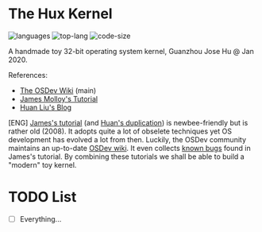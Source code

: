 # The Hux Kernel

![languages](https://img.shields.io/github/languages/count/hgz12345ssdlh/hux-kernel?color=gold)
![top-lang](https://img.shields.io/github/languages/top/hgz12345ssdlh/hux-kernel)
![code-size](https://img.shields.io/github/languages/code-size/hgz12345ssdlh/hux-kernel)

A handmade toy 32-bit operating system kernel, Guanzhou Jose Hu @ Jan 2020.

References:

- [The OSDev Wiki](https://wiki.osdev.org/) (main)
- [James Molloy's Tutorial](http://www.jamesmolloy.co.uk/tutorial_html/)
- [Huan Liu's Blog](http://wiki.0xffffff.org/)

[ENG] [James's tutorial](http://www.jamesmolloy.co.uk/tutorial_html/) (and [Huan's duplication](http://wiki.0xffffff.org/)) is newbee-friendly but is rather old (2008). It adopts quite a lot of obselete techniques yet OS development has evolved a lot from then. Luckily, the OSDev community maintains an up-to-date [OSDev wiki](https://wiki.osdev.org/). It even collects [known bugs](https://wiki.osdev.org/James_Molloy's_Tutorial_Known_Bugs) found in James's tutorial. By combining these tutorials we shall be able to build a "modern" toy kernel.


# TODO List

- [ ] Everything...
